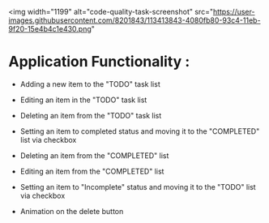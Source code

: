 <img
  width="1199"
  alt="code-quality-task-screenshot"
  src="https://user-images.githubusercontent.com/8201843/113413843-4080fb80-93c4-11eb-9f20-15e4b4c1e430.png"
>

# Application Functionality :
  - Adding a new item to the "TODO" task list
  - Editing an item in the "TODO" task list
  - Deleting an item from the "TODO" task list
  - Setting an item to completed status and moving it to the "COMPLETED" list via checkbox

  - Deleting an item from the "COMPLETED" list
  - Editing an item from the "COMPLETED" list
  - Setting an item to "Incomplete" status and moving it to the "TODO" list via checkbox
  - Animation on the delete button